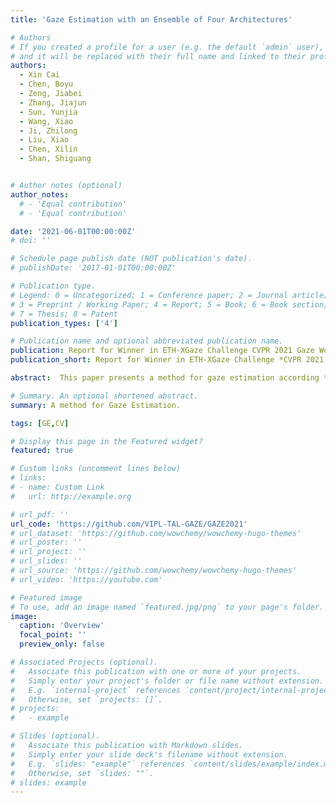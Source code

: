 ```yaml
---
title: 'Gaze Estimation with an Ensemble of Four Architectures'

# Authors
# If you created a profile for a user (e.g. the default `admin` user), write the username (folder name) here
# and it will be replaced with their full name and linked to their profile.
authors:
  - Xin Cai
  - Chen, Boyu
  - Zeng, Jiabei 
  - Zhang, Jiajun
  - Sun, Yunjia 
  - Wang, Xiao 
  - Ji, Zhilong 
  - Liu, Xiao
  - Chen, Xilin 
  - Shan, Shiguang


# Author notes (optional)
author_notes:
  # - 'Equal contribution'
  # - 'Equal contribution'

date: '2021-06-01T00:00:00Z'
# doi: ''

# Schedule page publish date (NOT publication's date).
# publishDate: '2017-01-01T00:00:00Z'

# Publication type.
# Legend: 0 = Uncategorized; 1 = Conference paper; 2 = Journal article;
# 3 = Preprint / Working Paper; 4 = Report; 5 = Book; 6 = Book section;
# 7 = Thesis; 8 = Patent
publication_types: ['4']

# Publication name and optional abbreviated publication name.
publication: Report for Winner in ETH-XGaze Challenge CVPR 2021 Gaze WorkShop
publication_short: Report for Winner in ETH-XGaze Challenge *CVPR 2021 Gaze WorkShop*

abstract:  This paper presents a method for gaze estimation according to face images.We train several gaze estimators adopting four different network architectures, including an architecture designed for gaze estimation (i.e.,iTracker-MHSA) and three originally designed for general computer vision tasks(i.e., BoTNet, HRNet,  ResNeSt). Then, we select the best six estimators and ensemble their predictions through a linear combination.The method ranks the first on the leader-board of ETH-XGaze Competition, achieving an average angular error of $3.11^{\circ}$ on the ETH-XGaze test set.

# Summary. An optional shortened abstract.
summary: A method for Gaze Estimation.

tags: [GE,CV]

# Display this page in the Featured widget?
featured: true

# Custom links (uncomment lines below)
# links:
# - name: Custom Link
#   url: http://example.org

# url_pdf: ''
url_code: 'https://github.com/VIPL-TAL-GAZE/GAZE2021'
# url_dataset: 'https://github.com/wowchemy/wowchemy-hugo-themes'
# url_poster: ''
# url_project: ''
# url_slides: ''
# url_source: 'https://github.com/wowchemy/wowchemy-hugo-themes'
# url_video: 'https://youtube.com'

# Featured image
# To use, add an image named `featured.jpg/png` to your page's folder.
image:
  caption: 'Overview'
  focal_point: ''
  preview_only: false

# Associated Projects (optional).
#   Associate this publication with one or more of your projects.
#   Simply enter your project's folder or file name without extension.
#   E.g. `internal-project` references `content/project/internal-project/index.md`.
#   Otherwise, set `projects: []`.
# projects:
#   - example

# Slides (optional).
#   Associate this publication with Markdown slides.
#   Simply enter your slide deck's filename without extension.
#   E.g. `slides: "example"` references `content/slides/example/index.md`.
#   Otherwise, set `slides: ""`.
# slides: example
---
```


<!-- {{% callout note %}}
Click the _Cite_ button above to demo the feature to enable visitors to import publication metadata into their reference management software.
{{% /callout %}} -->

<!-- {{% callout note %}}
Create your slides in Markdown - click the _Slides_ button to check out the example.
{{% /callout %}}

Supplementary notes can be added here, including [code, math, and images](https://wowchemy.com/docs/writing-markdown-latex/). -->
